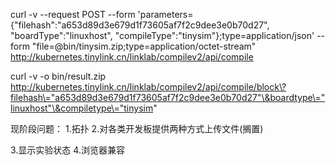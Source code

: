 curl -v --request POST --form 'parameters={"filehash":"a653d89d3e679d1f73605af7f2c9dee3e0b70d27", "boardType":"linuxhost", "compileType":"tinysim"};type=application/json' --form "file=@bin/tinysim.zip;type=application/octet-stream"  http://kubernetes.tinylink.cn/linklab/compilev2/api/compile

curl -v -o bin/result.zip http://kubernetes.tinylink.cn/linklab/compilev2/api/compile/block\?filehash\="a653d89d3e679d1f73605af7f2c9dee3e0b70d27"\&boardtype\="linuxhost"\&compiletype\="tinysim"

现阶段问题：
1.拓扑
2.对各类开发板提供两种方式上传文件(搁置)
<!-- 对每个设备能够单独保存日志
    2.1 新问题：由于延迟，数组出现下标访问异常，应该改用Map来实现？ 好像又能用。 -->
3.显示实验状态
4.浏览器兼容